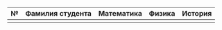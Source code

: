 |№| Фамилия студента  | Математика| Физика    | История |
|-| ------------------|:---------:|:---------:|:--------|
| |        |   |  |

